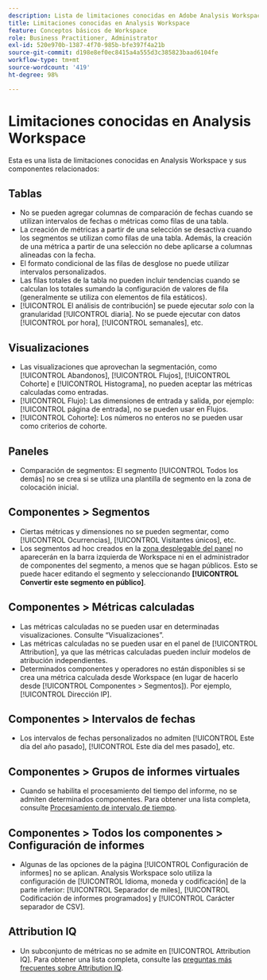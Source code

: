 ```yaml
---
description: Lista de limitaciones conocidas en Adobe Analysis Workspace y componentes relacionados
title: Limitaciones conocidas en Analysis Workspace
feature: Conceptos básicos de Workspace
role: Business Practitioner, Administrator
exl-id: 520e970b-1387-4f70-985b-bfe397f4a21b
source-git-commit: d198e8ef0ec8415a4a555d3c385823baad6104fe
workflow-type: tm+mt
source-wordcount: '419'
ht-degree: 98%

---
```


# Limitaciones conocidas en Analysis Workspace

Esta es una lista de limitaciones conocidas en Analysis Workspace y sus componentes relacionados:

## Tablas

* No se pueden agregar columnas de comparación de fechas cuando se utilizan intervalos de fechas o métricas como filas de una tabla.
* La creación de métricas a partir de una selección se desactiva cuando los segmentos se utilizan como filas de una tabla. Además, la creación de una métrica a partir de una selección no debe aplicarse a columnas alineadas con la fecha.
* El formato condicional de las filas de desglose no puede utilizar intervalos personalizados.
* Las filas totales de la tabla no pueden incluir tendencias cuando se calculan los totales sumando la configuración de valores de fila (generalmente se utiliza con elementos de fila estáticos).
* [!UICONTROL El análisis de contribución] se puede ejecutar _solo_ con la granularidad [!UICONTROL diaria]. No se puede ejecutar con datos [!UICONTROL por hora], [!UICONTROL semanales], etc.

## Visualizaciones

* Las visualizaciones que aprovechan la segmentación, como [!UICONTROL Abandonos], [!UICONTROL Flujos], [!UICONTROL Cohorte] e [!UICONTROL Histograma], no pueden aceptar las métricas calculadas como entradas.
* [!UICONTROL Flujo]: Las dimensiones de entrada y salida, por ejemplo: [!UICONTROL página de entrada], no se pueden usar en Flujos.
* [!UICONTROL Cohorte]: Los números no enteros no se pueden usar como criterios de cohorte.

## Paneles

* Comparación de segmentos: El segmento [!UICONTROL Todos los demás] no se crea si se utiliza una plantilla de segmento en la zona de colocación inicial.

## Componentes > Segmentos

* Ciertas métricas y dimensiones no se pueden segmentar, como [!UICONTROL Ocurrencias], [!UICONTROL Visitantes únicos], etc.
* Los segmentos ad hoc creados en la [zona desplegable del panel](https://experienceleague.adobe.com/docs/analytics/analyze/analysis-workspace/panels/panels.html?lang=es-ES) no aparecerán en la barra izquierda de Workspace ni en el administrador de componentes del segmento, a menos que se hagan públicos. Esto se puede hacer editando el segmento y seleccionando **[!UICONTROL Convertir este segmento en público]**.

## Componentes > Métricas calculadas

* Las métricas calculadas no se pueden usar en determinadas visualizaciones. Consulte “Visualizaciones”.
* Las métricas calculadas no se pueden usar en el panel de [!UICONTROL Attribution], ya que las métricas calculadas pueden incluir modelos de atribución independientes.
* Determinados componentes y operadores no están disponibles si se crea una métrica calculada desde Workspace (en lugar de hacerlo desde [!UICONTROL Componentes > Segmentos]). Por ejemplo, [!UICONTROL Dirección IP].

## Componentes > Intervalos de fechas

* Los intervalos de fechas personalizados no admiten [!UICONTROL Este día del año pasado], [!UICONTROL Este día del mes pasado], etc.

## Componentes > Grupos de informes virtuales

* Cuando se habilita el procesamiento del tiempo del informe, no se admiten determinados componentes. Para obtener una lista completa, consulte [Procesamiento de intervalo de tiempo](/help/components/vrs/vrs-report-time-processing.md).

## Componentes > Todos los componentes > Configuración de informes

* Algunas de las opciones de la página [!UICONTROL Configuración de informes] no se aplican. Analysis Workspace solo utiliza la configuración de [!UICONTROL Idioma, moneda y codificación] de la parte inferior: [!UICONTROL Separador de miles], [!UICONTROL Codificación de informes programados] y [!UICONTROL Carácter separador de CSV].

## Attribution IQ

* Un subconjunto de métricas no se admite en [!UICONTROL Attribution IQ]. Para obtener una lista completa, consulte las [preguntas más frecuentes sobre Attribution IQ](../attribution/faq.md).

